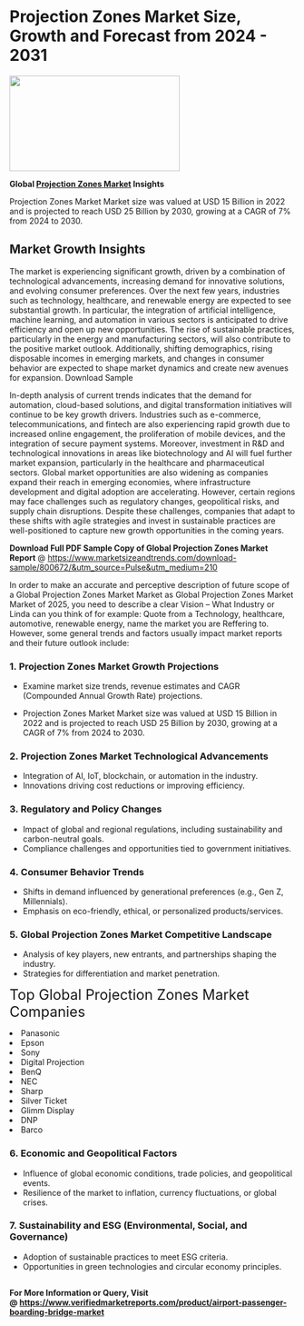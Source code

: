 <H1>Projection Zones Market Size, Growth and Forecast from 2024 - 2031</H1><img class="aligncenter size-medium wp-image-584254" src="https://thirdeyenews.in/wp-content/uploads/2024/09/Global-Market-Research-300x168.jpeg" alt="" width="300" height="168" /><p><strong>Global&nbsp;<a href="https://www.marketsizeandtrends.com/download-sample/800672/&amp;utm_source=Pulse&amp;utm_medium=210">Projection Zones Market</a> Insights</strong></p><p>Projection Zones Market Market size was valued at USD 15 Billion in 2022 and is projected to reach USD 25 Billion by 2030, growing at a CAGR of 7% from 2024 to 2030.</p><p><h2>Market Growth Insights</h2> <p>The market is experiencing significant growth, driven by a combination of technological advancements, increasing demand for innovative solutions, and evolving consumer preferences. Over the next few years, industries such as technology, healthcare, and renewable energy are expected to see substantial growth. In particular, the integration of artificial intelligence, machine learning, and automation in various sectors is anticipated to drive efficiency and open up new opportunities. The rise of sustainable practices, particularly in the energy and manufacturing sectors, will also contribute to the positive market outlook. Additionally, shifting demographics, rising disposable incomes in emerging markets, and changes in consumer behavior are expected to shape market dynamics and create new avenues for expansion. Download Sample </p> <p>In-depth analysis of current trends indicates that the demand for automation, cloud-based solutions, and digital transformation initiatives will continue to be key growth drivers. Industries such as e-commerce, telecommunications, and fintech are also experiencing rapid growth due to increased online engagement, the proliferation of mobile devices, and the integration of secure payment systems. Moreover, investment in R&D and technological innovations in areas like biotechnology and AI will fuel further market expansion, particularly in the healthcare and pharmaceutical sectors. Global market opportunities are also widening as companies expand their reach in emerging economies, where infrastructure development and digital adoption are accelerating. However, certain regions may face challenges such as regulatory changes, geopolitical risks, and supply chain disruptions. Despite these challenges, companies that adapt to these shifts with agile strategies and invest in sustainable practices are well-positioned to capture new growth opportunities in the coming years. </p><p><span class=""><strong>Download Full PDF Sample Copy of Global Projection Zones Market Report</strong> @ <a href="https://www.marketsizeandtrends.com/download-sample/800672/&amp;utm_source=Pulse&amp;utm_medium=210" target="_blank">https://www.marketsizeandtrends.com/download-sample/800672/&amp;utm_source=Pulse&amp;utm_medium=210</a></span></p><p>In order to make an accurate and perceptive description of future scope of a Global&nbsp;Projection Zones Market Market as Global&nbsp;Projection Zones Market Market of 2025, you need to describe a clear Vision &ndash; What Industry or Linda can you think of for example: Quote from a Technology, healthcare, automotive, renewable energy, name the market you are Reffering to. However, some general trends and factors usually impact market reports and their future outlook include:</p><h3>1.&nbsp;<strong>Projection Zones Market Growth Projections</strong></h3><ul><li>Examine market size trends, revenue estimates and CAGR (Compounded Annual Growth Rate) projections.</li><li><p>Projection Zones Market Market size was valued at USD 15 Billion in 2022 and is projected to reach USD 25 Billion by 2030, growing at a CAGR of 7% from 2024 to 2030.</p></li></ul><h3>2.&nbsp;<strong>Projection Zones Market Technological Advancements</strong></h3><ul><li>Integration of AI, IoT, blockchain, or automation in the industry.</li><li>Innovations driving cost reductions or improving efficiency.</li></ul><h3>3.&nbsp;<strong>Regulatory and Policy Changes</strong></h3><ul><li>Impact of global and regional regulations, including sustainability and carbon-neutral goals.</li><li>Compliance challenges and opportunities tied to government initiatives.</li></ul><h3>4.&nbsp;<strong>Consumer Behavior Trends</strong></h3><ul><li>Shifts in demand influenced by generational preferences (e.g., Gen Z, Millennials).</li><li>Emphasis on eco-friendly, ethical, or personalized products/services.</li></ul><h3>5.&nbsp;<strong>Global Projection Zones Market Competitive Landscape</strong></h3><ul><li>Analysis of key players, new entrants, and partnerships shaping the industry.</li><li>Strategies for differentiation and market penetration.</li></ul><p data-pm-slice="1 1 []"><span style="color: inherit; font-family: inherit; font-size: 25px;">Top Global Projection Zones Market Companies</span></p><div class="" data-test-id=""><p><li>Panasonic</li><li> Epson</li><li> Sony</li><li> Digital Projection</li><li> BenQ</li><li> NEC</li><li> Sharp</li><li> Silver Ticket</li><li> Glimm Display</li><li> DNP</li><li> Barco</li></p></div><h3>6.&nbsp;<strong>Economic and Geopolitical Factors</strong></h3><ul><li>Influence of global economic conditions, trade policies, and geopolitical events.</li><li>Resilience of the market to inflation, currency fluctuations, or global crises.</li></ul><h3>7.&nbsp;<strong>Sustainability and ESG (Environmental, Social, and Governance)</strong></h3><ul><li>Adoption of sustainable practices to meet ESG criteria.</li><li>Opportunities in green technologies and circular economy principles.</li></ul><h2><strong style="font-size: 14px;">For More Information or Query, Visit @&nbsp;</strong><a style="background-color: #ffffff; font-size: 14px;" href="https://www.marketsizeandtrends.com/report/projection-zones-market/" target="_blank">https://www.verifiedmarketreports.com/product/airport-passenger-boarding-bridge-market</a></h2>
